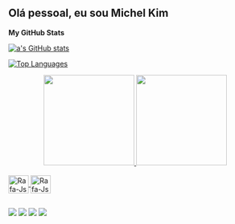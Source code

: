 ## Olá pessoal, eu sou Michel Kim
<b>My GitHub Stats</b>

<a href="https://github.com/kimMichel"><img src="https://github-readme-stats.vercel.app/api?username=kimMichel&show_icons=true&hide=&count_private=true&title_color=0891b2&text_color=ffffff&icon_color=0891b2&bg_color=1c1917&hide_border=true&show_icons=true" alt="a's GitHub stats" /></a>

<a href="https://github.com/kimMichel" align="left"><img src="https://github-readme-stats.vercel.app/api/top-langs/?username=kimMichel&langs_count=10&title_color=0891b2&text_color=ffffff&icon_color=0891b2&bg_color=1c1917&hide_border=true&locale=en&custom_title=Top%20%Languages" alt="Top Languages" /></a>

<div align="center">
  <a href="https://github.com/kimMichel">
  <img height="180em" src="https://github-readme-stats.vercel.app/api?username=kimMichel&show_icons=true&theme=tokyonight&include_all_commits=true&count_private=true"/>
  <img height="180em" src="https://github-readme-stats.vercel.app/api/top-langs/?username=kimMichel&layout=compact&langs_count=7&theme=tokyonight "/>
</div>
  <div style="display: inline_block"><br>
  <img align="center" alt="Rafa-Js" height="36" width="40" src="https://cdn.jsdelivr.net/gh/devicons/devicon/icons/ruby/ruby-plain.svg">
   <img align="center" alt="Rafa-Js" height="36" width="40" src="https://cdn.jsdelivr.net/gh/devicons/devicon/icons/rails/rails-original-wordmark.svg">
</div>

   ##
  
<div>
   <a href="https://www.linkedin.com/in/micheljkim/" target="_blank"><img src="https://img.shields.io/badge/-LinkedIn-%230077B5?style=for-the-badge&logo=linkedin&logoColor=white" target="_blank"></a>
  <a href="https://www.instagram.com/michelkim.j" target="_blank"><img src="https://img.shields.io/badge/-Instagram-%23E4405F?style=for-the-badge&logo=instagram&logoColor=white" target="_blank"></a>
  <a href="https://www.youtube.com/channel/UCnhDyqm0fEjWJZB1j2Pi9LQ" target="_blank"><img src="https://img.shields.io/badge/YouTube-FF0000?style=for-the-badge&logo=youtube&logoColor=white" target="_blank"></a>
  <a href = "mailto:kim98.michel@gmail.com"><img src="https://img.shields.io/badge/-Gmail-%23333?style=for-the-badge&logo=gmail&logoColor=white" target="_blank"></a>
</div>
